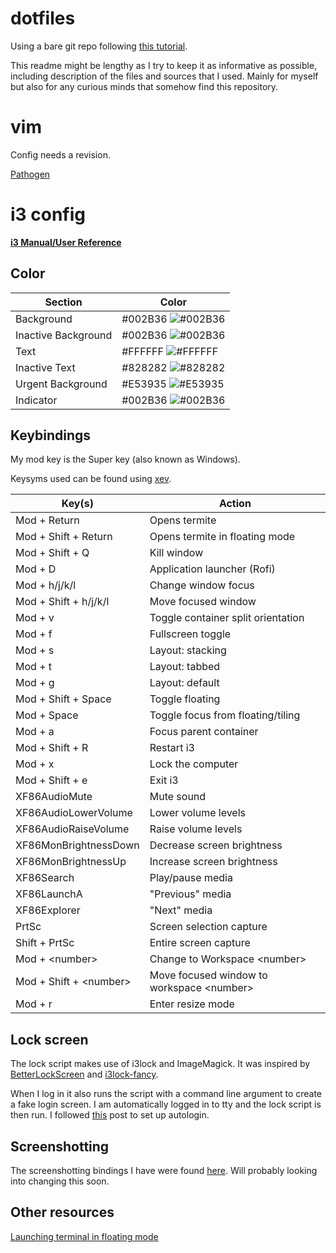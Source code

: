 # dotfiles
Using a bare git repo following [this tutorial](https://developer.atlassian.com/blog/2016/02/best-way-to-store-dotfiles-git-bare-repo/).

This readme might be lengthy as I try to keep it as informative as possible, including description of the files and sources that I used. Mainly for myself but also for any curious minds that somehow find this repository.

# vim
Config needs a revision.

[Pathogen](https://github.com/almos98/dotfiles/blob/master/.vim/autoload/pathogen.vim)

# i3 config
[**i3 Manual/User Reference**](https://i3wm.org/docs/userguide.html)

## Color

| Section | Color |
| ------- | ----- |
| Background | #002B36 ![#002B36](https://placehold.it/15/002B36/000000?text=+) |
| Inactive Background | #002B36 ![#002B36](https://placehold.it/15/002B36/000000?text=+) |
| Text | #FFFFFF ![#FFFFFF](https://placehold.it/15/FFFFFF/000000?text=+) |
| Inactive Text | #828282 ![#828282](https://placehold.it/15/828282/000000?text=+) |
| Urgent Background | #E53935 ![#E53935](https://placehold.it/15/E53935/000000?text=+) |
| Indicator | #002B36 ![#002B36](https://placehold.it/15/002B36/000000?text=+) |

## Keybindings
My mod key is the Super key (also known as Windows).

Keysyms used can be found using [xev](https://www.archlinux.org/packages/extra/x86_64/xorg-xev/).

| Key(s) | Action |
| ------ | ------ |
| Mod + Return | Opens termite |
| Mod + Shift + Return | Opens termite in floating mode |
| Mod + Shift + Q | Kill window |
| Mod + D | Application launcher (Rofi) |
| Mod + h/j/k/l | Change window focus |
| Mod + Shift + h/j/k/l | Move focused window |
| Mod + v | Toggle container split orientation |
| Mod + f | Fullscreen toggle |
| Mod + s | Layout: stacking |
| Mod + t | Layout: tabbed |
| Mod + g | Layout: default |
| Mod + Shift + Space | Toggle floating |
| Mod + Space | Toggle focus from floating/tiling |
| Mod + a | Focus parent container |
| Mod + Shift + R | Restart i3 |
| Mod + x | Lock the computer |
| Mod + Shift + e | Exit i3 |
| XF86AudioMute | Mute sound |
| XF86AudioLowerVolume | Lower volume levels |
| XF86AudioRaiseVolume | Raise volume levels |
| XF86MonBrightnessDown | Decrease screen brightness |
| XF86MonBrightnessUp | Increase screen brightness |
| XF86Search | Play/pause media |
| XF86LaunchA | "Previous" media |
| XF86Explorer | "Next" media |
| PrtSc | Screen selection capture |
| Shift + PrtSc | Entire screen capture |
| Mod + \<number\> | Change to Workspace \<number\> |
| Mod + Shift + \<number\> | Move focused window to workspace \<number\> |
| Mod + r | Enter resize mode |

## Lock screen
The lock script makes use of i3lock and ImageMagick. It was inspired by
[BetterLockScreen](https://github.com/pavanjadhaw/betterlockscreen/blob/master/README.md)
and [i3lock-fancy](https://github.com/meskarune/i3lock-fancy).

When I log in it also runs the script with a command line argument to create a
fake login screen. I am automatically logged in to tty and the lock script is
then run. I followed
[this](https://unix.stackexchange.com/questions/42359/how-can-i-autologin-to-desktop-with-systemd)
post to set up autologin.

## Screenshotting
The screenshotting bindings I have were found
[here](https://www.reddit.com/r/i3wm/comments/65vis5/screenshot_commands_from_my_i3_config/).
Will probably looking into changing this soon.

## Other resources
[Launching terminal in floating mode](https://faq.i3wm.org/question/5866/two-keybindings-for-starting-terminal-normally-and-floating/index.html%3Fanswer=5867.html#post-id-5867)

